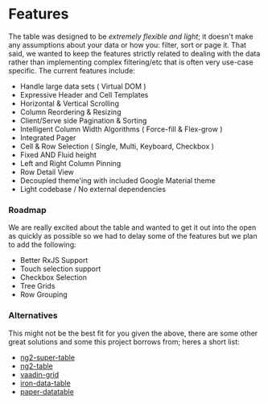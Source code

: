 # Features
The table was designed to be *extremely flexible and light*; it doesn't make any assumptions about your data or 
how you: filter, sort or page it. That said, we wanted to keep the features strictly related to dealing 
with the data rather than implementing complex filtering/etc that is often very use-case specific. 
The current features include:

- Handle large data sets ( Virtual DOM )
- Expressive Header and Cell Templates
- Horizontal & Vertical Scrolling
- Column Reordering & Resizing
- Client/Serve side Pagination & Sorting
- Intelligent Column Width Algorithms ( Force-fill & Flex-grow )
- Integrated Pager
- Cell & Row Selection ( Single, Multi, Keyboard, Checkbox )
- Fixed AND Fluid height
- Left and Right Column Pinning
- Row Detail View
- Decoupled theme'ing with included Google Material theme
- Light codebase / No external dependencies

### Roadmap
We are really excited about the table and wanted to get it out into the open as quickly as 
possible so we had to delay some of the features but we plan to add the following:

- Better RxJS Support
- Touch selection support
- Checkbox Selection
- Tree Grids
- Row Grouping

### Alternatives
This might not be the best fit for you given the above, there are some other great solutions 
and some this project borrows from; heres a short list:

- [ng2-super-table](https://github.com/andyperlitch/ng2-super-table)
- [ng2-table](https://github.com/valor-software/ng2-table)
- [vaadin-grid](https://github.com/vaadin/vaadin-grid)
- [iron-data-table](https://github.com/Saulis/iron-data-table/)
- [paper-datatable](https://github.com/David-Mulder/paper-datatable)
